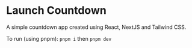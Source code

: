 # Launch Countdown

A simple countdown app created using React, NextJS and Tailwind CSS.

To run (using pnpm): `pnpm i` then `pnpm dev`
